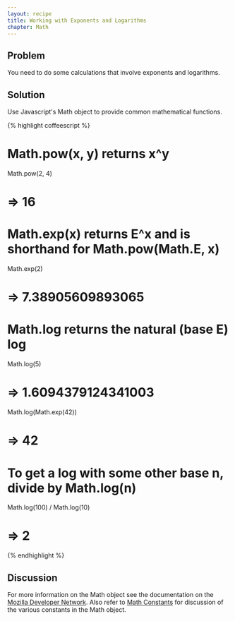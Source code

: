 ```yaml
---
layout: recipe
title: Working with Exponents and Logarithms
chapter: Math
---
```

## Problem

You need to do some calculations that involve exponents and logarithms.

## Solution

Use Javascript's Math object to provide common mathematical functions.

{% highlight coffeescript %}
# Math.pow(x, y) returns x^y
Math.pow(2, 4)
# => 16

# Math.exp(x) returns E^x and is shorthand for Math.pow(Math.E, x)
Math.exp(2)
# => 7.38905609893065

# Math.log returns the natural (base E) log
Math.log(5)
# => 1.6094379124341003
Math.log(Math.exp(42))
# => 42

# To get a log with some other base n, divide by Math.log(n)
Math.log(100) / Math.log(10)
# => 2

{% endhighlight %}

## Discussion

For more information on the Math object see the documentation on the [Mozilla Developer Network](https://developer.mozilla.org/en-US/docs/Web/JavaScript/Reference/Global_Objects/Math). Also refer to [Math Constants](/chapters/math/constants) for discussion of the various constants in the Math object.
